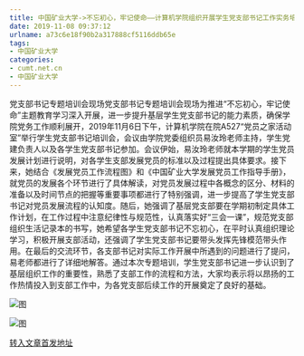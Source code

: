 ```yaml
---
title: 中国矿业大学->不忘初心，牢记使命——计算机学院组织开展学生党支部书记工作实务培训会 | cumt.net.cn
date: 2019-11-08 09:37:12
urlname: a73c6e18f90b2a317888cf5116ddb65e
tags: 
- 中国矿业大学
categories:
- cumt.net.cn
- 中国矿业大学
---
```

党支部书记专题培训会现场党支部书记专题培训会现场为推进“不忘初心，牢记使命”主题教育学习深入开展，进一步提升基层学生党支部书记的能力素质，确保学院党务工作顺利展开，2019年11月6日下午，计算机学院在院A527“党员之家活动室”举行学生党支部书记培训会，会议由学院党委组织员易汝玲老师主持，学生党建负责人以及各学生党支部书记参加。会议伊始，易汝玲老师就本学期的学生党员发展计划进行说明，对各学生支部发展党员的标准以及过程提出具体要求。接下来，她结合《发展党员工作流程图》和《中国矿业大学发展党员工作指导手册》，就党员的发展各个环节进行了具体解读，对党员发展过程中各概念的区分、材料的准备以及时间节点的把握等重要事项都进行了特别强调，进一步提高了学生党支部书记对党员发展流程的认知度。随后，她强调了基层党支部要在学期初制定具体工作计划，在工作过程中注意纪律性与规范性，认真落实好“三会一课”，规范党支部组织生活记录本的书写，她希望各学生党支部书记不忘初心，在平时认真组织理论学习，积极开展支部活动，还强调了学生党支部书记要带头发挥先锋模范带头作用。在最后的交流环节，各支部书记对实际工作开展中所遇到的问题进行了提问，易老师都进行了详细地解答。通过本次专题培训，学生党支部书记进一步认识到了基层组织工作的重要性，熟悉了支部工作的流程和方法，大家均表示将以昂扬的工作热情投入到支部工作中，为各党支部后续工作的开展奠定了良好的基础。

![图](http://xwzx.cumt.edu.cn/_upload/article/images/28/03/ad0607914208be85d80863c6a033/81178d57-d0ca-4a6a-8f23-a259c940b6fb.jpg)

![图](http://xwzx.cumt.edu.cn/_upload/article/images/28/03/ad0607914208be85d80863c6a033/c27f1da7-7b93-4a3f-832b-c3fb36b21040.jpg)

[转入文章首发地址](http://xwzx.cumt.edu.cn/5e/fe/c523a548606/page.htm)